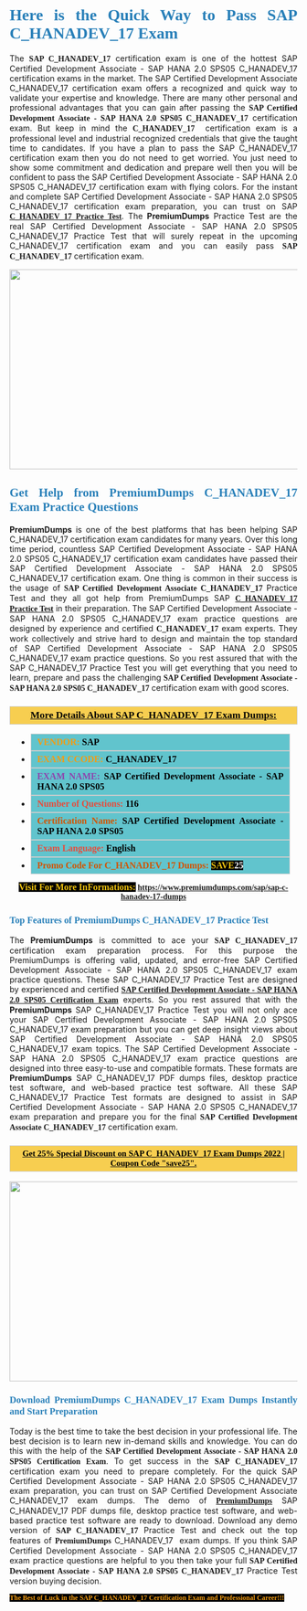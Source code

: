 <h1 style="text-align: justify;"><span style="color:#2980b9;"><span style="font-family:Georgia,serif;"><strong>Here is the Quick Way to Pass SAP C_HANADEV_17 Exam</strong></span></span></h1>

<p style="text-align: justify;">The <span style="font-family:Georgia,serif;"><strong>SAP C_HANADEV_17</strong></span> certification exam is one of the hottest SAP Certified Development Associate - SAP HANA 2.0 SPS05 C_HANADEV_17 certification exams in the market. The SAP Certified Development Associate C_HANADEV_17 certification exam offers a recognized and quick way to validate your expertise and knowledge. There are many other personal and professional advantages that you can gain after passing the <span style="font-family:Georgia,serif;"><strong>SAP Certified Development Associate - SAP HANA 2.0 SPS05 C_HANADEV_17</strong></span> certification exam. But keep in mind the <span style="font-family:Georgia,serif;"><strong>C_HANADEV_17 </strong></span> certification exam is a professional level and industrial recognized credentials that give the taught time to candidates. If you have a plan to pass the SAP C_HANADEV_17 certification exam then you do not need to get worried. You just need to show some commitment and dedication and prepare well then you will be confident to pass the SAP Certified Development Associate - SAP HANA 2.0 SPS05 C_HANADEV_17 certification exam with flying colors. For the instant and complete SAP Certified Development Associate - SAP HANA 2.0 SPS05 C_HANADEV_17 certification exam preparation, you can trust on SAP <span style="font-family:Georgia,serif;"><strong><a href="https://www.premiumdumps.com/sap/sap-c-hanadev-17-dumps">C_HANADEV_17 Practice Test</a></strong></span>. The <strong>PremiumDumps</strong> Practice Test are the real SAP Certified Development Associate - SAP HANA 2.0 SPS05 C_HANADEV_17 Practice Test that will surely repeat in the upcoming C_HANADEV_17 certification exam and you can easily pass <span style="font-family:Georgia,serif;"><strong>SAP C_HANADEV_17</strong></span> certification exam.</p>

<p style="text-align: center;"><a href="https://www.premiumdumps.com/sap/sap-c-hanadev-17-dumps"><img alt="" src="https://i.imgur.com/VJaqCPg.jpeg" style="width: 700px; height: 350px;" /></a></p>

<h2 style="text-align: justify;"><span style="color:#2980b9;"><span style="font-family:Georgia,serif;"><strong>Get Help from PremiumDumps C_HANADEV_17 Exam Practice Questions</strong> </span></span></h2>

<p style="text-align: justify;"><span style="font-size:14px;"><strong>PremiumDumps</strong></span> is one of the best platforms that has been helping SAP C_HANADEV_17 certification exam candidates for many years. Over this long time period, countless SAP Certified Development Associate - SAP HANA 2.0 SPS05 C_HANADEV_17 certification exam candidates have passed their SAP Certified Development Associate - SAP HANA 2.0 SPS05 C_HANADEV_17 certification exam. One thing is common in their success is the usage of<span style="font-family:Georgia,serif;"><strong> SAP Certified Development Associate C_HANADEV_17 </strong></span>Practice Test and they all got help from PremiumDumps SAP <a href="https://www.premiumdumps.com/sap/sap-c-hanadev-17-dumps"><span style="font-family:Georgia,serif;"><strong>C_HANADEV_17 Practice Test</strong></span></a> in their preparation. The SAP Certified Development Associate - SAP HANA 2.0 SPS05 C_HANADEV_17 exam practice questions are designed by experience and certified <span style="font-family:Georgia,serif;"><strong> C_HANADEV_17</strong></span> exam experts. They work collectively and strive hard to design and maintain the top standard of SAP Certified Development Associate - SAP HANA 2.0 SPS05 C_HANADEV_17<strong> </strong>exam practice questions. So you rest assured that with the SAP C_HANADEV_17 Practice Test you will get everything that you need to learn, prepare and pass the challenging<span style="font-family:Georgia,serif;"><strong> SAP Certified Development Associate - SAP HANA 2.0 SPS05 C_HANADEV_17</strong></span> certification exam with good scores.</p>

<h3 style="background: #f7ce50; border: 1px solid rgb(204, 204, 204); padding: 5px 10px; text-align: center;"><span style="font-family:Georgia,serif;"><u><u><span style="color:#000000;"><span style="font-size:11pt"><span style="line-height:normal"><b><span style="font-size:13.0pt"><span cambria="">More Details About SAP C_HANADEV_17 Exam Dumps:</span></span></b></span></span></span></u></u></span></h3>

<ul>
	<li style="margin:0cm 10pt">
	<div style="background:#61c4cd; border: 1px solid rgb(204, 204, 204); padding: 5px 10px; text-align: justify;"><span style="font-family:Georgia,serif;"><span style="font-size:11pt"><span style="line-height:normal"><b><span style="font-size:12.0pt"><span new="" roman="" times=""><span style="color:#f39c12;">VENDOR:</span> <span style="color:#000000;">SAP</span></span></span></b></span></span></span></div>
	</li>
	<li style="margin:0cm 10pt">
	<div style="background: #61c4cd; border: 1px solid rgb(204, 204, 204); padding: 5px 10px; text-align: justify;"><span style="font-family:Georgia,serif;"><span style="font-size:11pt"><span style="line-height:normal"><b><span style="font-size:12.0pt"><span new="" roman="" times=""><span style="color:#f39c12;">EXAM CCODE:</span> <span style="color:#000000;">C_HANADEV_17</span></span></span></b></span></span></span></div>
	</li>
	<li style="margin:0cm 10pt">
	<div style="background: #61c4cd; border: 1px solid rgb(204, 204, 204); padding: 5px 10px; text-align: justify;"><span style="font-family:Georgia,serif;"><span style="font-size:11pt"><span style="line-height:normal"><b><span style="font-size:12.0pt"><span new="" roman="" times=""><span style="color:#8e44ad;">EXAM NAME:</span> <span style="color:#000000;">SAP Certified Development Associate - SAP HANA 2.0 SPS05</span></span></span></b></span></span></span></div>
	</li>
	<li style="margin:0cm 10pt">
	<div style="background: #61c4cd; border: 1px solid rgb(204, 204, 204); padding: 5px 10px;"><span style="font-family:Georgia,serif;"><span style="font-size:11pt"><span style="line-height:normal"><b><span style="font-size:12.0pt"><span new="" roman="" times=""><span style="color:#e74c3c;">Number of Questions:</span><span style="color:#000000;"><span style="color:#f1c40f;"> </span>116</span></span></span></b></span></span></span></div>
	</li>
	<li style="margin:0cm 10pt">
	<div style="background: #61c4cd; border: 1px solid rgb(204, 204, 204); padding: 5px 10px; text-align: justify;"><span style="font-family:Georgia,serif;"><span style="font-size:11pt"><span style="line-height:normal"><b><span style="font-size:12.0pt"><span new="" roman="" times=""><span style="color:#d35400;">Certification Name:</span> <span style="color:#000000;">SAP Certified Development Associate - SAP HANA 2.0 SPS05</span></span></span></b></span></span></span></div>
	</li>
	<li style="margin:0cm 10pt">
	<div style="background: #61c4cd; border: 1px solid rgb(204, 204, 204); padding: 5px 10px; text-align: justify;"><span style="font-family:Georgia,serif;"><span style="font-size:11pt"><span style="line-height:normal"><b><span style="font-size:12.0pt"><span new="" roman="" times=""><span style="color:#e74c3c;">Exam Language:</span> <span style="color:#000000;">English</span></span></span></b></span></span></span></div>
	</li>
	<li style="margin:0cm 10pt">
	<div style="background: #61c4cd; border: 1px solid rgb(204, 204, 204); padding: 5px 10px;"><span style="font-family:Georgia,serif;"><span style="font-size:11pt"><span style="line-height:normal"><b><span style="font-size:12.0pt"><span new="" roman="" times=""><span style="color:#d35400;">Promo Code For C_HANADEV_17 Dumps:</span><span style="color:#f1c40f;"> <span style="background-color:#000000;">SAVE</span></span><span style="color:#ffffff;"><span style="background-color:#000000;">25</span></span></span></span></b></span></span></span></div>
	</li>
</ul>

<p style="text-align: center;"><span style="font-family:Georgia,serif;"><strong><span style="font-size:16px;"><span style="color:#f1c40f;"><span style="background-color:#000000;">Visit For More InFormations:</span></span></span> <a href="https://www.premiumdumps.com/sap/sap-c-hanadev-17-dumps">https://www.premiumdumps.com/sap/sap-c-hanadev-17-dumps</a></strong></span></p>

<h3 style="text-align: justify;"><span style="color:#2980b9;"><span style="font-family:Georgia,serif;"><span style="font-family:Georgia,serif;"><strong>Top Features of PremiumDumps C_HANADEV_17 Practice Test</strong></span></span></span></h3>

<p style="text-align: justify;">The <span style="font-size:14px;"><strong>PremiumDumps</strong></span> is committed to ace your<span style="font-family:Georgia,serif;"><strong> SAP C_HANADEV_17</strong></span> certification exam preparation process. For this purpose the PremiumDumps is offering valid, updated, and error-free SAP Certified Development Associate - SAP HANA 2.0 SPS05 C_HANADEV_17 exam practice questions. These SAP C_HANADEV_17 Practice Test are designed by experienced and certified <a href="https://www.premiumdumps.com/sap/sap-certified-development-associate-exam-dumps"><span style="font-family:Georgia,serif;"><strong>SAP Certified Development Associate - SAP HANA 2.0 SPS05 Certification Exam</strong></span></a> experts. So you rest assured that with the <span style="font-size:14px;"><strong>PremiumDumps </strong></span>SAP C_HANADEV_17 Practice Test you will not only ace your SAP Certified Development Associate - SAP HANA 2.0 SPS05 C_HANADEV_17 exam preparation but you can get deep insight views about SAP Certified Development Associate - SAP HANA 2.0 SPS05 C_HANADEV_17 exam topics. The SAP Certified Development Associate - SAP HANA 2.0 SPS05 C_HANADEV_17 exam practice questions are designed into three easy-to-use and compatible formats. These formats are <strong>PremiumDumps</strong> SAP C_HANADEV_17 PDF dumps files, desktop practice test software, and web-based practice test software. All these SAP C_HANADEV_17 Practice Test formats are designed to assist in SAP Certified Development Associate - SAP HANA 2.0 SPS05 C_HANADEV_17 exam preparation and prepare you for the final <span style="font-family:Georgia,serif;"><strong>SAP Certified Development Associate C_HANADEV_17</strong></span> certification exam.</p>

<h3 style="background: rgb(247, 206, 80); border: 1px solid rgb(204, 204, 204); padding: 5px 10px; text-align: center;"><span style="font-family:Georgia,serif;"><u><span style="color:#000000;"><span style="font-size:11pt;"><span style="line-height:normal;"><b><span cambria="">Get 25% Special Discount on SAP C_HANADEV_17 Exam Dumps 2022 | Coupon Code "save25".</span></b></span></span></span></u></span></h3>

<p style="text-align: center;"><strong><a href="https://www.premiumdumps.com/sap/sap-c-hanadev-17-dumps"><img alt="" src="https://i.imgur.com/F18GQwv.jpeg" style="width: 700px; height: 350px;" /></a></strong></p>

<h3 style="text-align: justify;"><span style="color:#2980b9;"><span style="font-family:Georgia,serif;"><span style="font-family:Georgia,serif;"><strong>Download PremiumDumps C_HANADEV_17 Exam Dumps Instantly and Start Preparation</strong></span></span></span></h3>

<p style="text-align: justify;">Today is the best time to take the best decision in your professional life. The best decision is to learn new in-demand skills and knowledge. You can do this with the help of the <span style="font-family:Georgia,serif;"><strong>SAP Certified Development Associate - SAP HANA 2.0 SPS05 Certification Exam</strong></span>. To get success in the <strong><span style="font-family:Georgia,serif;">SAP C_HANADEV_17</span></strong> certification exam you need to prepare completely. For the quick SAP Certified Development Associate - SAP HANA 2.0 SPS05 C_HANADEV_17 exam preparation, you can trust on SAP Certified Development Associate C_HANADEV_17 exam dumps. The demo of <a href="https://www.premiumdumps.com/"><span style="font-family:Georgia,serif;"><strong><span style="font-size:14px;">PremiumDumps</span></strong></span></a> SAP C_HANADEV_17 PDF dumps file, desktop practice test software, and web-based practice test software are ready to download. Download any demo version of <span style="font-family:Georgia,serif;"><strong>SAP C_HANADEV_17</strong></span> Practice Test and check out the top features of <span style="font-size:14px;"><span style="font-family:Georgia,serif;"><strong>PremiumDumps</strong></span></span> C_HANADEV_17  exam dumps. If you think SAP Certified Development Associate - SAP HANA 2.0 SPS05 C_HANADEV_17 exam practice questions are helpful to you then take your full<span style="font-family:Georgia,serif;"><strong> SAP Certified Development Associate - SAP HANA 2.0 SPS05 C_HANADEV_17 </strong></span>Practice Test version buying decision.</p>

<p style="text-align: justify;"><span style="color:#f39c12;"><span style="font-size:12px;"><span style="font-family:Georgia,serif;"><strong><span style="background-color:#000000;">The Best of Luck in the SAP C_HANADEV_17 Certification Exam and Professional Career!!!</span></strong></span></span></span></p>
